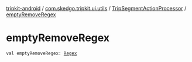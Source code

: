 [tripkit-android](../../index.md) / [com.skedgo.tripkit.ui.utils](../index.md) / [TripSegmentActionProcessor](index.md) / [emptyRemoveRegex](./empty-remove-regex.md)

# emptyRemoveRegex

`val emptyRemoveRegex: `[`Regex`](https://kotlinlang.org/api/latest/jvm/stdlib/kotlin.text/-regex/index.html)